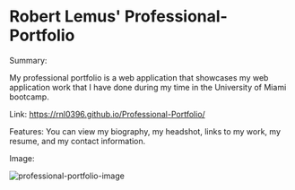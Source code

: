 # Robert Lemus' Professional-Portfolio

Summary:

My professional portfolio is a web application that showcases my web application work that I have done during my time in the University of Miami bootcamp.

Link: https://rnl0396.github.io/Professional-Portfolio/

Features:
You can view my biography, my headshot, links to my work, my resume, and my contact information.

Image:

![professional-portfolio-image](https://user-images.githubusercontent.com/77308736/116571839-71782180-a8d9-11eb-8a33-af1fe805ac53.PNG)

